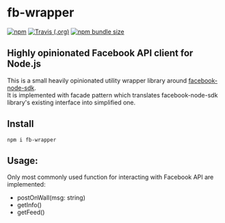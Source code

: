 # fb-wrapper

[![npm](https://img.shields.io/npm/v/fb-wrapper.svg)](https://www.npmjs.com/package/fb-wrapper)
[![Travis (.org)](https://img.shields.io/travis/mkosir/fb-wrapper.svg)](https://travis-ci.org/mkosir/fb-wrapper)
[![npm bundle size](https://img.shields.io/bundlephobia/min/fb-wrapper.svg)](https://www.npmjs.com/package/fb-wrapper)

## Highly opinionated Facebook API client for Node.js

This is a small heavily opinionated utility wrapper library around [facebook-node-sdk](https://github.com/node-facebook/facebook-node-sdk).  
It is implemented with facade pattern which translates facebook-node-sdk library's existing interface into simplified one.

## Install

```shell
npm i fb-wrapper
```

## Usage:

Only most commonly used function for interacting with Facebook API are implemented:

- postOnWall(msg: string)
- getInfo()
- getFeed()
